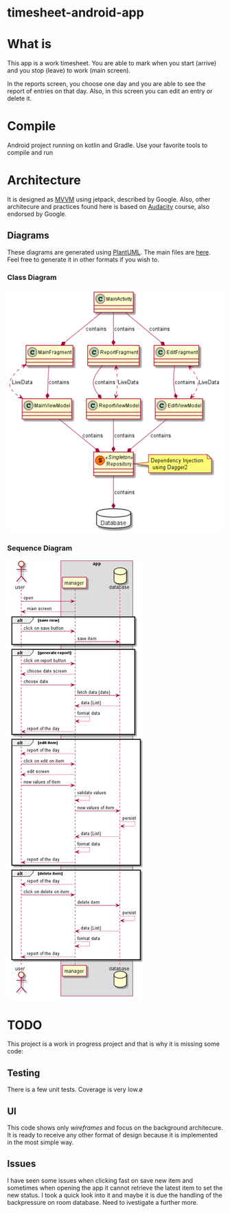 # timesheet-android-app

# What is
This app is a work timesheet. You are able to mark when you start (arrive) and you stop (leave) to work (main screen).

In the reports screen, you choose one day and you are able to see the report of entries on that day. Also, in this
screen you can edit an entry or delete it.


# Compile
Android project running on kotlin and Gradle. Use your favorite tools to compile and run

# Architecture
It is designed as [MVVM](https://developer.android.com/jetpack/guide) using jetpack, described by Google. Also, other architecure and practices found here is based on [Audacity](https://classroom.udacity.com/courses/ud9012) course, also endorsed by Google.

## Diagrams
These diagrams are generated using [PlantUML](https://plantuml.com/). 
The main files are [here](https://github.com/viniciushisao/timesheet-android-app/tree/main/docs/puml). 
Feel free to generate it in other formats if you wish to.

### Class Diagram
![Class Diagram](https://github.com/viniciushisao/timesheet-android-app/blob/main/docs/puml/classdiagram.png?raw=true)

### Sequence Diagram
![Sequence Diagram](https://github.com/viniciushisao/timesheet-android-app/blob/main/docs/puml/sequencediagram.png?raw=true)

# TODO
This project is a work in progress project and that is why it is missing some code:

## Testing
There is a few unit tests. Coverage is very low.ø

## UI
This code shows only *wireframes* and focus on the background architecure.
It is ready to receive any other format of design because it is implemented in the most simple way.

## Issues
I have seen some issues when clicking fast on save new item and sometimes when opening the app it cannot retrieve the latest item to set the new status. I took a quick look into it and maybe it is due the handling of the backpressure on room database. Need to ivestigate a further more.

